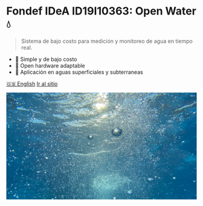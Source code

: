 <!-- _coverpage.md -->

# **Fondef IDeA ID19I10363: Open Water 💧**

> Sistema de bajo costo para medición y monitoreo de agua en tiempo real.

- 🌱 Simple y de bajo costo
- 🔧 Open hardware adaptable
- 🌊 Aplicación en aguas superficiales y subterraneas

[🇬🇧 English](https://niclabs.cl/openwater/#/en/)
[Ir al sitio](es/inicio.md)

<!-- background image -->

![](images/cover_background_2.jpg)


